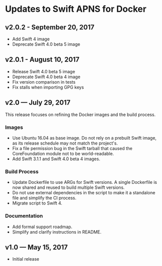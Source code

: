 # Updates to Swift APNS for Docker

## v2.0.2 - September 20, 2017

- Add Swift 4 image
- Deprecate Swift 4.0 beta 5 image

## v2.0.1 - August 10, 2017

- Release Swift 4.0 beta 5 image
- Deprecate Swift 4.0 beta 4 image
- Fix version comparison in tests
- Fix stalls when importing GPG keys

## v2.0 — July 29, 2017

This release focuses on refining the Docker images and the build process.

### Images

- Use Ubuntu 16.04 as base image. Do not rely on a prebuilt Swift image, as its release schedule may not match the project's.
- Fix a file permission bug in the Swift tarball that caused the CoreFoundation module not to be world-readable.
- Add Swift 3.1.1 and Swift 4.0 beta 4 images.

### Build Process

- Update Dockerfile to use ARGs for Swift versions. A single Dockerfile is now shared and reused to build multiple Swift versions.
- Do not use external dependencies in the script to make it a standalone file and simplify the CI process.
- Migrate script to Swift 4.

### Documentation

- Add formal support roadmap.
- Simplify and clarify instructions in README.

## v1.0 — May 15, 2017

- Initial release